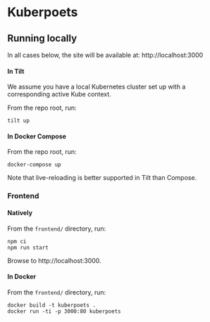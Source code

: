 # Kuberpoets

## Running locally

In all cases below, the site will be available at: http://localhost:3000

#### In Tilt

We assume you have a local Kubernetes cluster set up with a corresponding active Kube context.

From the repo root, run:

```
tilt up
```

#### In Docker Compose

From the repo root, run:

```
docker-compose up
```

Note that live-reloading is better supported in Tilt than Compose.

### Frontend

#### Natively

From the `frontend/` directory, run:

```
npm ci
npm run start
```

Browse to http://localhost:3000.

#### In Docker

From the `frontend/` directory, run:

```
docker build -t kuberpoets .
docker run -ti -p 3000:80 kuberpoets
```
